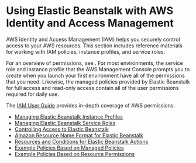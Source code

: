 # Using Elastic Beanstalk with AWS Identity and Access Management<a name="AWSHowTo.iam"></a>

AWS Identity and Access Management \(IAM\) helps you securely control access to your AWS resources\. This section includes reference materials for working with IAM policies, instance profiles, and service roles\.

For an overview of permissions, see \. For most environments, the service role and instance profile that the AWS Management Console prompts you to create when you launch your first environment have all of the permissions that you need\. Likewise, the managed policies provided by Elastic Beanstalk for full access and read\-only access contain all of the user permissions required for daily use\.

The [IAM User Guide](http://docs.aws.amazon.com/IAM/latest/UserGuide/IAMGettingStarted.html) provides in\-depth coverage of AWS permissions\.


+ [Managing Elastic Beanstalk Instance Profiles](iam-instanceprofile.md)
+ [Managing Elastic Beanstalk Service Roles](iam-servicerole.md)
+ [Controlling Access to Elastic Beanstalk](AWSHowTo.iam.managed-policies.md)
+ [Amazon Resource Name Format for Elastic Beanstalk](AWSHowTo.iam.policies.arn.md)
+ [Resources and Conditions for Elastic Beanstalk Actions](AWSHowTo.iam.policies.actions.md)
+ [Example Policies Based on Managed Policies](ExamplePolicies_AEB.md)
+ [Example Policies Based on Resource Permissions](AWSHowTo.iam.example.resource.md)